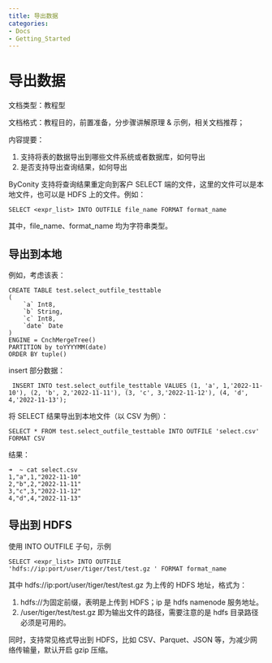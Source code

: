 ```yaml
---
title: 导出数据
categories:
- Docs
- Getting_Started
---
```


# 导出数据

文档类型：教程型

文档格式：教程目的，前置准备，分步骤讲解原理 & 示例，相关文档推荐；

内容提要：

1. 支持将表的数据导出到哪些文件系统或者数据库，如何导出
2. 是否支持导出查询结果，如何导出

ByConity 支持将查询结果重定向到客户 SELECT 端的文件，这里的文件可以是本地文件，也可以是 HDFS 上的文件。例如：

```
SELECT <expr_list> INTO OUTFILE file_name FORMAT format_name

```

其中，file_name、format_name 均为字符串类型。

## 导出到本地

例如，考虑该表：

```
CREATE TABLE test.select_outfile_testtable
(
    `a` Int8,
    `b` String,
    `c` Int8,
    `date` Date
)
ENGINE = CnchMergeTree()
PARTITION by toYYYYMM(date)
ORDER BY tuple()

```

insert 部分数据：

```
 INSERT INTO test.select_outfile_testtable VALUES (1, 'a', 1,'2022-11-10'), (2, 'b', 2,'2022-11-11'), (3, 'c', 3,'2022-11-12'), (4, 'd', 4,'2022-11-13');

```

将 SELECT 结果导出到本地文件（以 CSV 为例）：

```
SELECT * FROM test.select_outfile_testtable INTO OUTFILE 'select.csv' FORMAT CSV

```

结果：

```
➜  ~ cat select.csv
1,"a",1,"2022-11-10"
2,"b",2,"2022-11-11"
3,"c",3,"2022-11-12"
4,"d",4,"2022-11-13"

```

## 导出到 HDFS

使用 INTO OUTFILE 子句，示例

```
SELECT <expr_list> INTO OUTFILE 'hdfs://ip:port/user/tiger/test/test.gz ' FORMAT format_name

```

其中 hdfs://ip:port/user/tiger/test/test.gz 为上传的 HDFS 地址，格式为：

1. hdfs://为固定前缀，表明是上传到 HDFS；ip 是 hdfs namenode 服务地址。
2. /user/tiger/test/test.gz 即为输出文件的路径，需要注意的是 hdfs 目录路径必须是可用的。

同时，支持常见格式导出到 HDFS，比如 CSV、Parquet、JSON 等，为减少网络传输量，默认开启 gzip 压缩。
